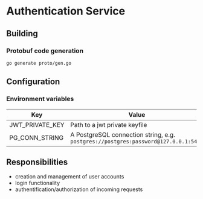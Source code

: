 # Authentication Service

## Building

### Protobuf code generation

```shell
go generate proto/gen.go
```
## Configuration

### Environment variables
| Key             | Value                                                                              |
|-----------------|------------------------------------------------------------------------------------|
| JWT_PRIVATE_KEY | Path to a jwt private keyfile                                                      |
| PG_CONN_STRING | A PostgreSQL connection string, e.g. `postgres://postgres:password@127.0.0.1:5432` |

## Responsibilities

- creation and management of user accounts
- login functionality
- authentification/authorization of incoming requests